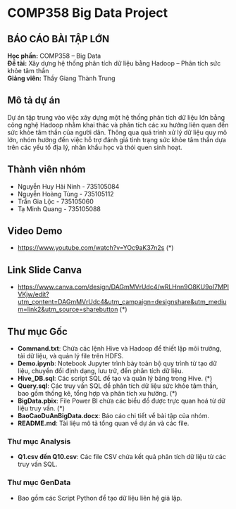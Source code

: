#  COMP358 Big Data Project

## BÁO CÁO BÀI TẬP LỚN
**Học phần:** COMP358 – Big Data  
**Đề tài:** Xây dựng hệ thống phân tích dữ liệu bằng Hadoop – Phân tích sức khỏe tâm thần  
**Giảng viên:** Thầy Giang Thành Trung

## Mô tả dự án
Dự án tập trung vào việc xây dựng một hệ thống phân tích dữ liệu lớn bằng công nghệ Hadoop nhằm khai thác và phân tích các xu hướng liên quan đến sức khỏe tâm thần của người dân. Thông qua quá trình xử lý dữ liệu quy mô lớn, nhóm hướng đến việc hỗ trợ đánh giá tình trạng sức khỏe tâm thần dựa trên các yếu tố địa lý, nhân khẩu học và thói quen sinh hoạt.

## Thành viên nhóm
- Nguyễn Huy Hải Ninh - 735105084  
- Nguyễn Hoàng Tùng - 735105112  
- Trần Gia Lộc - 735105060  
- Tạ Minh Quang - 735105088

## Video Demo
- https://www.youtube.com/watch?v=YOc9aK37n2s (*)

## Link Slide Canva
- https://www.canva.com/design/DAGmMVrUdc4/wRLHnn9O8KU9oI7MPIVKjw/edit?utm_content=DAGmMVrUdc4&utm_campaign=designshare&utm_medium=link2&utm_source=sharebutton (*)

## Thư mục Gốc
- **Command.txt**: Chứa các lệnh Hive và Hadoop để thiết lập môi trường, tải dữ liệu, và quản lý file trên HDFS.
- **Demo.ipynb**: Notebook Jupyter trình bày toàn bộ quy trình từ tạo dữ liệu, chuyển đổi định dạng, lưu trữ, đến phân tích dữ liệu.
- **Hive_DB.sql**: Các script SQL để tạo và quản lý bảng trong Hive. (*)
- **Query.sql**: Các truy vấn SQL để phân tích dữ liệu sức khỏe tâm thần, bao gồm thống kê, tổng hợp và phân tích xu hướng. (*)
- **BigData.pbix**: File Power BI chứa các biểu đồ được trực quan hoá từ dữ liệu truy vấn. (*)
- **BaoCaoDuAnBigData.docx**: Báo cáo chi tiết về bài tập của nhóm.
- **README.md**: Tài liệu mô tả tổng quan về dự án và các file.

### Thư mục Analysis
- **Q1.csv đến Q10.csv**: Các file CSV chứa kết quả phân tích dữ liệu từ các truy vấn SQL.

### Thư mục GenData
- Bao gồm các Script Python để tạo dữ liệu liên hệ giả lập.
